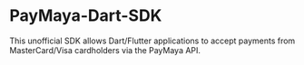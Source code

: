 # PayMaya-Dart-SDK
This unofficial SDK allows Dart/Flutter applications to accept payments from MasterCard/Visa cardholders via the PayMaya API.
